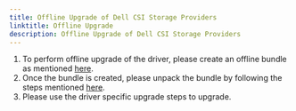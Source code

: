```yaml
---
title: Offline Upgrade of Dell CSI Storage Providers
linktitle: Offline Upgrade
description: Offline Upgrade of Dell CSI Storage Providers
---
```


1. To perform offline upgrade of the driver, please create an offline bundle as mentioned [here](./../../../installation/offline#building-an-offline-bundle).
2. Once the bundle is created, please unpack the bundle by following the steps mentioned [here](./../../../installation/offline#unpacking-the-offline-bundle-and-preparing-for-installation).
3. Please use the driver specific upgrade steps to upgrade.